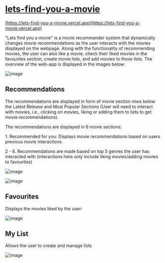 # [lets-find-you-a-movie](https://lets-find-you-a-movie.vercel.app)

[https://lets-find-you-a-movie.vercel.app](https://lets-find-you-a-movie.vercel.app)

"Lets find you a movie" is a movie recommender system that dynamically changes movie recommendations as the user interacts with the movies displayed on the webpage. Along with the functionality of recommending movies, the user can also like a movie, check their liked movies in the favourites section, create movie lists, and add movies to those lists. The overview of the web-app is displayed in the images below:

![image](https://github.com/Tushar-K24/lets-find-you-a-movie/assets/62638544/1ce0238d-380a-4071-b638-cf171b35c7e1)


## Recommendations

The recommendations are displayed in form of movie section rows below the Latest Release and Most Popular Sections (User will need to interact with movies, i.e., clicking on movies, liking or adding them to lists to get movie recommendations).

The recommendations are displayed in 6 movie sections:

1\. Recommended for you: Displays movie recommendations based on users previous movie interactions.

2 - 6. Recommendations are made based on top 5 genres the user has interacted with (interactions here only include liking movies/adding movies to favourites)

![image](https://github.com/Tushar-K24/lets-find-you-a-movie/assets/62638544/41cec71e-a174-450d-b9a4-30cc53547158)

![image](https://github.com/Tushar-K24/lets-find-you-a-movie/assets/62638544/4f319bc3-fb45-4d15-a0b0-e788f5f81009)


## Favourites

Displays the movies liked by the user:

![image](https://github.com/Tushar-K24/lets-find-you-a-movie/assets/62638544/4863fb05-b389-4c51-b00f-e499a9da35b3)


## My List

Allows the user to create and manage lists

![image](https://github.com/Tushar-K24/lets-find-you-a-movie/assets/62638544/70e084a1-6ae5-473b-a608-14cc7678c066)

